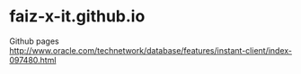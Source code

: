 # faiz-x-it.github.io
Github pages
http://www.oracle.com/technetwork/database/features/instant-client/index-097480.html
